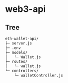 # web3-api

## Tree

```bash
eth-wallet-api/
├─ server.js
├─ .env
├─ models/
│   └─ Wallet.js
├─ routes/
│   └─ wallet.js
└─ controllers/
    └─ walletController.js
```
